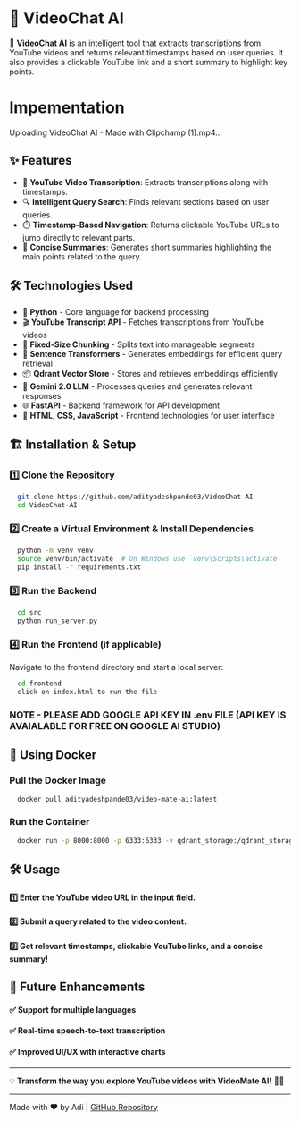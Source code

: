 # 🎥 VideoChat AI

🚀 **VideoChat AI** is an intelligent tool that extracts transcriptions from YouTube videos and returns relevant timestamps based on user queries. It also provides a clickable YouTube link and a short summary to highlight key points.

# Impementation


Uploading VideoChat AI - Made with Clipchamp (1).mp4…


## ✨ Features
- 📌 **YouTube Video Transcription**: Extracts transcriptions along with timestamps.
- 🔍 **Intelligent Query Search**: Finds relevant sections based on user queries.
- ⏱️ **Timestamp-Based Navigation**: Returns clickable YouTube URLs to jump directly to relevant parts.
- 📝 **Concise Summaries**: Generates short summaries highlighting the main points related to the query.

## 🛠️ Technologies Used
- 🐍 **Python** - Core language for backend processing
- 🎬 **YouTube Transcript API** - Fetches transcriptions from YouTube videos
- 📏 **Fixed-Size Chunking** - Splits text into manageable segments
- 🧠 **Sentence Transformers** - Generates embeddings for efficient query retrieval
- 📦 **Qdrant Vector Store** - Stores and retrieves embeddings efficiently
- 🤖 **Gemini 2.0 LLM** - Processes queries and generates relevant responses
- 🌐 **FastAPI** - Backend framework for API development
- 🎨 **HTML, CSS, JavaScript** - Frontend technologies for user interface

## 🏗️ Installation & Setup

### 1️⃣ Clone the Repository
```bash
  git clone https://github.com/adityadeshpande03/VideoChat-AI
  cd VideoChat-AI
```

### 2️⃣ Create a Virtual Environment & Install Dependencies
```bash
  python -m venv venv
  source venv/bin/activate  # On Windows use `venv\Scripts\activate`
  pip install -r requirements.txt
```

### 3️⃣ Run the Backend
```bash
  cd src
  python run_server.py
```

### 4️⃣ Run the Frontend (if applicable)
Navigate to the frontend directory and start a local server:
```bash
  cd frontend
  click on index.html to run the file
```
### NOTE - PLEASE ADD GOOGLE API KEY IN .env FILE (API KEY IS AVAIALABLE FOR FREE ON GOOGLE AI STUDIO)

## 🐳 Using Docker

### Pull the Docker Image
```bash
  docker pull adityadeshpande03/video-mate-ai:latest
```

### Run the Container
```bash
  docker run -p 8000:8000 -p 6333:6333 -v qdrant_storage:/qdrant_storage adityadeshpande03/video-mate-ai:latest
```

## 🛠️ Usage
#### 1️⃣ Enter the YouTube video URL in the input field.
#### 2️⃣ Submit a query related to the video content.
#### 3️⃣ Get relevant timestamps, clickable YouTube links, and a concise summary!

## 🎯 Future Enhancements
#### ✅ Support for multiple languages
#### ✅ Real-time speech-to-text transcription
#### ✅ Improved UI/UX with interactive charts

---

💡 **Transform the way you explore YouTube videos with VideoMate AI!** 🎥🚀

---

Made with ❤️ by Adi | [GitHub Repository](https://github.com/adityadeshpande03/VideoChat-AI)
